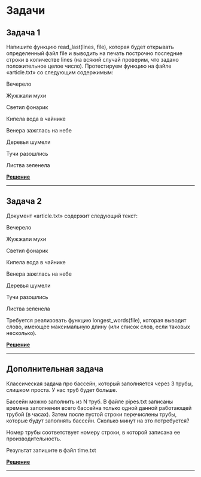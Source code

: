 # Задачи

## Задача 1

Напишите функцию read_last(lines, file), которая будет открывать определенный файл file и выводить на печать построчно последние строки в количестве lines (на всякий случай проверим, что задано положительное целое число). Протестируем функцию на файле «article.txt» со следующим содержимым:

Вечерело

Жужжали мухи

Светил фонарик

Кипела вода в чайнике

Венера зажглась на небе

Деревья шумели

Тучи разошлись

Листва зеленела

[**Решение**](Homework8/../ex1.py)

***

## Задача 2

Документ «article.txt» содержит следующий текст:

Вечерело

Жужжали мухи

Светил фонарик

Кипела вода в чайнике

Венера зажглась на небе

Деревья шумели

Тучи разошлись

Листва зеленела

Требуется реализовать функцию longest_words(file), которая выводит слово, имеющее максимальную длину (или список слов, если таковых несколько).

[**Решение**](Homework8/../ex2.py)

***

## Дополнительная задача

Классическая задача про бассейн, который заполняется через 3 трубы, слишком проста. У нас труб будет больше.

Бассейн можно заполнить из N труб. В файле pipes.txt записаны времена заполнения всего бассейна только одной данной работающей трубой (в часах). Затем после пустой строки перечислены трубы, которые будут заполнять бассейн. Сколько минут на это потребуется?

Номер трубы соответствует номеру строки, в которой записана ее производительность.

Результат запишите в файл time.txt

[**Решение**](Homework8/../ex_additional.py)

***